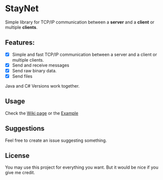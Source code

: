 # StayNet

Simple library for TCP/IP communication between a **server** and a **client** or multiple **clients**.


## Features: 
 - [x] Simple and fast TCP/IP communication between a server and a client or multiple clients.
 - [x] Send and receive messages 
 - [x] Send raw binary data. 
 - [x] Send files

Java and C# Versions work together.

## Usage
Check the [Wiki page](https://github.com/Stay1444/StayNet/wiki/Getting-Started) or the [Example](https://github.com/Stay1444/StayNet/tree/master/ExampleConsoleApp)

## Suggestions
Feel free to create an issue suggesting something.

## License 
You may use this project for everything you want. But it would be nice if you give me credit.